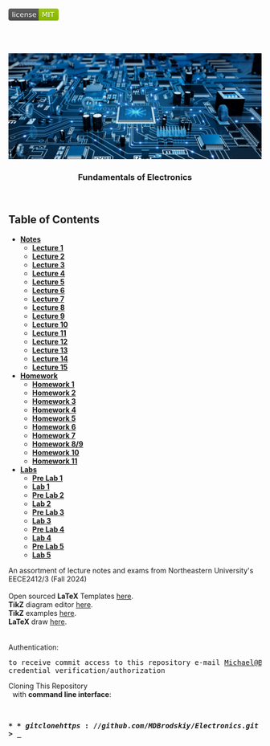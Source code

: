 <!-- PROJECT LOGO -->
<br />
<p align="left">
  <a href="https://github.com/MDBrodskiy/Electronics/tree/master/LICENSE">
    <img src="images/LicenseImage.svg" alt="license" width="100" height="24"></a>
</p>
<br/>
<br/>

<!-- BACKGROUND & TITLE -->
<p align="center">
  <a href="https://github.com/MDBrodskiy/Electronics">
    <img src="images/background.png" alt="background">
  </a>
  <h3 align="center">Fundamentals of Electronics</h3>
<br />
</p>

<!-- TABLE OF CONTENTS -->
## Table of Contents

* [**Notes**](https://github.com/MDBrodskiy/Electronics/tree/master/Notes/)
    * [**Lecture 1**](https://github.com/MDBrodskiy/Electronics/tree/master/Notes/Lecture1.pdf)
    * [**Lecture 2**](https://github.com/MDBrodskiy/Electronics/tree/master/Notes/Lecture2.pdf)
    * [**Lecture 3**](https://github.com/MDBrodskiy/Electronics/tree/master/Notes/Lecture3.pdf)
    * [**Lecture 4**](https://github.com/MDBrodskiy/Electronics/tree/master/Notes/Lecture4.pdf)
    * [**Lecture 5**](https://github.com/MDBrodskiy/Electronics/tree/master/Notes/Lecture5.pdf)
    * [**Lecture 6**](https://github.com/MDBrodskiy/Electronics/tree/master/Notes/Lecture6.pdf)
    * [**Lecture 7**](https://github.com/MDBrodskiy/Electronics/tree/master/Notes/Lecture7.pdf)
    * [**Lecture 8**](https://github.com/MDBrodskiy/Electronics/tree/master/Notes/Lecture8.pdf)
    * [**Lecture 9**](https://github.com/MDBrodskiy/Electronics/tree/master/Notes/Lecture9.pdf)
    * [**Lecture 10**](https://github.com/MDBrodskiy/Electronics/tree/master/Notes/Lecture10.pdf)
    * [**Lecture 11**](https://github.com/MDBrodskiy/Electronics/tree/master/Notes/Lecture11.pdf)
    * [**Lecture 12**](https://github.com/MDBrodskiy/Electronics/tree/master/Notes/Lecture12.pdf)
    * [**Lecture 13**](https://github.com/MDBrodskiy/Electronics/tree/master/Notes/Lecture13.pdf)
    * [**Lecture 14**](https://github.com/MDBrodskiy/Electronics/tree/master/Notes/Lecture14.pdf)
    * [**Lecture 15**](https://github.com/MDBrodskiy/Electronics/tree/master/Notes/Lecture15.pdf)
* [**Homework**](https://github.com/MDBrodskiy/Electronics/tree/master/Homework/)
    * [**Homework 1**](https://github.com/MDBrodskiy/Electronics/tree/master/Homework/Homework1.pdf)
    * [**Homework 2**](https://github.com/MDBrodskiy/Electronics/tree/master/Homework/Homework2.pdf)
    * [**Homework 3**](https://github.com/MDBrodskiy/Electronics/tree/master/Homework/Homework3.pdf)
    * [**Homework 4**](https://github.com/MDBrodskiy/Electronics/tree/master/Homework/Homework4.pdf)
    * [**Homework 5**](https://github.com/MDBrodskiy/Electronics/tree/master/Homework/Homework5.pdf)
    * [**Homework 6**](https://github.com/MDBrodskiy/Electronics/tree/master/Homework/Homework6.pdf)
    * [**Homework 7**](https://github.com/MDBrodskiy/Electronics/tree/master/Homework/Homework7.pdf)
    * [**Homework 8/9**](https://github.com/MDBrodskiy/Electronics/tree/master/Homework/Homework8-9.pdf)
    * [**Homework 10**](https://github.com/MDBrodskiy/Electronics/tree/master/Homework/Homework10.pdf)
    * [**Homework 11**](https://github.com/MDBrodskiy/Electronics/tree/master/Homework/Homework11.pdf)
* [**Labs**](https://github.com/MDBrodskiy/Electronics/tree/master/Labs/)
    * [**Pre Lab 1**](https://github.com/MDBrodskiy/Electronics/tree/master/Labs/PreLab1.pdf)
    * [**Lab 1**](https://github.com/MDBrodskiy/Electronics/tree/master/Labs/Lab1.pdf)
    * [**Pre Lab 2**](https://github.com/MDBrodskiy/Electronics/tree/master/Labs/PreLab2.pdf)
    * [**Lab 2**](https://github.com/MDBrodskiy/Electronics/tree/master/Labs/Lab2.pdf)
    * [**Pre Lab 3**](https://github.com/MDBrodskiy/Electronics/tree/master/Labs/PreLab3.pdf)
    * [**Lab 3**](https://github.com/MDBrodskiy/Electronics/tree/master/Labs/Lab3.pdf)
    * [**Pre Lab 4**](https://github.com/MDBrodskiy/Electronics/tree/master/Labs/PreLab4.pdf)
    * [**Lab 4**](https://github.com/MDBrodskiy/Electronics/tree/master/Labs/Lab4.pdf)
    * [**Pre Lab 5**](https://github.com/MDBrodskiy/Electronics/tree/master/Labs/PreLab5.pdf)
    * [**Lab 5**](https://github.com/MDBrodskiy/Electronics/tree/master/Labs/Lab5.pdf)

<!--
  * [**Chapter 1**](#Notes/Chapter\ 1)
* [**Exams**](#Exams)
* [**Projects**](#Projects)
-->


An assortment of lecture notes and exams from Northeastern University's EECE2412/3 (Fall 2024)
<br/> <br/> 
Open sourced **LaTeX** Templates [here](https://www.latextemplates.com/).
<br/>
**TikZ** diagram editor [here](https://www.mathcha.io/editor).
<br/>
**TikZ** examples [here](https://www.texample.net/tikz/example).
<br/>
**LaTeX** draw [here](https://www.latexdraw.com/).
<br/> <br/> <br/>
Authentication:   
    <pre>to receive commit access to this repository e-mail Michael@Brodskiy.com for credential verification/authorization</pre>

Cloning This Repository
</br>&nbsp;&nbsp;with **command line interface**:
    <pre>    
    **$** git clone https://github.com/MDBrodskiy/Electronics.git    
    **$** **>**  **_**
    </pre>
